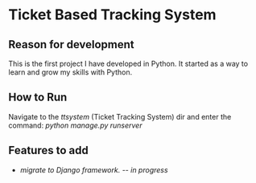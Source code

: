 Ticket Based Tracking System
================================

Reason for development
----------------------
This is the first project I have developed in Python. It started as a way to learn and grow my skills with Python.

How to Run
----------
Navigate to the *ttsystem* (Ticket Tracking System) dir and enter the command: *python manage.py runserver*

Features to add
---------------
 * *migrate to Django framework. -- in progress*
